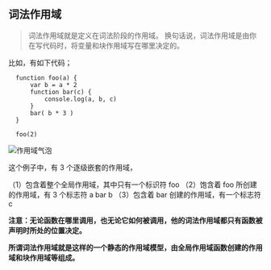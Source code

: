## 词法作用域

> 词法作用域就是定义在词法阶段的作用域。 换句话说，词法作用域是由你在写代码时，将变量和块作用域写在哪里决定的。

比如，有如下代码；

```
  function foo(a) {
      var b = a * 2
      function bar(c) {
          console.log(a, b, c)
      }
      bar( b * 3 )
  }

  foo(2)
```

![作用域气泡](https://github.com/Hillkinsh/javascript/blob/master/image/scope.png)

这个例子中，有 3 个逐级嵌套的作用域，

（1）包含着整个全局作用域，其中只有一个标识符 foo
（2）饱含着 foo 所创建的作用域，有 3 个标志符 a bar b
（3）包含着 bar 创建的作用域，有一个标志符 c

**注意：无论函数在哪里调用，也无论它如何被调用，他的词法作用域都只有函数被声明时所处的位置决定。**

**所谓词法作用域就是这样的一个静态的作用域模型，由全局作用域函数创建的作用域和块作用域等组成。**
